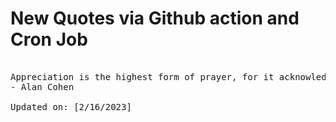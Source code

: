 # New Quotes via Github action and Cron Job

<pre>
<!-- #quote -->
Appreciation is the highest form of prayer, for it acknowledges the presence of good wherever you shine the light of your thankful thoughts.
- Alan Cohen

Updated on: [2/16/2023]
<!-- #quoteEnd -->
</pre>
